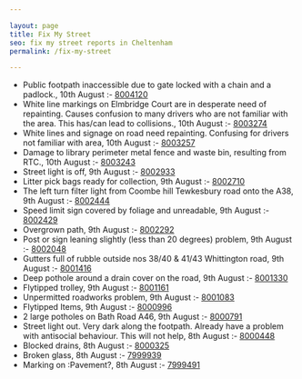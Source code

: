 ```yaml
---

layout: page
title: Fix My Street
seo: fix my street reports in Cheltenham
permalink: /fix-my-street

---
```


<!-- fix_marker starts -->

- Public footpath inaccessible due to gate locked with a chain and a padlock., 10th August :- [8004120](https://www.fixmystreet.com/report/8004120)
- White line markings on Elmbridge Court are in desperate need of repainting. Causes confusion to many drivers who are not familiar with the area. This has/can lead to collisions., 10th August :- [8003274](https://www.fixmystreet.com/report/8003274)
- White lines and signage on road need repainting. Confusing for drivers not familiar with area, 10th August :- [8003257](https://www.fixmystreet.com/report/8003257)
- Damage to library perimeter metal fence and waste bin, resulting from RTC., 10th August :- [8003243](https://www.fixmystreet.com/report/8003243)
- Street light is off, 9th August :- [8002933](https://www.fixmystreet.com/report/8002933)
- Litter pick bags ready for collection, 9th August :- [8002710](https://www.fixmystreet.com/report/8002710)
- The left turn filter light from Coombe hill Tewkesbury road onto the A38, 9th August :- [8002444](https://www.fixmystreet.com/report/8002444)
- Speed limit sign covered by foliage and unreadable, 9th August :- [8002429](https://www.fixmystreet.com/report/8002429)
- Overgrown path, 9th August :- [8002292](https://www.fixmystreet.com/report/8002292)
- Post or sign leaning slightly (less than 20 degrees) problem, 9th August :- [8002048](https://www.fixmystreet.com/report/8002048)
- Gutters full of rubble outside nos 38/40 & 41/43 Whittington road, 9th August :- [8001416](https://www.fixmystreet.com/report/8001416)
- Deep pothole around a drain cover on the road, 9th August :- [8001330](https://www.fixmystreet.com/report/8001330)
- Flytipped trolley, 9th August :- [8001161](https://www.fixmystreet.com/report/8001161)
- Unpermitted roadworks problem, 9th August :- [8001083](https://www.fixmystreet.com/report/8001083)
- Flytipped Items, 9th August :- [8000996](https://www.fixmystreet.com/report/8000996)
- 2 large potholes on Bath Road A46, 9th August :- [8000791](https://www.fixmystreet.com/report/8000791)
- Street light out. Very dark along the footpath. Already have a problem with antisocial behaviour. This will not help, 8th August :- [8000448](https://www.fixmystreet.com/report/8000448)
- Blocked drains, 8th August :- [8000325](https://www.fixmystreet.com/report/8000325)
- Broken glass, 8th August :- [7999939](https://www.fixmystreet.com/report/7999939)
- Marking on :Pavement?, 8th August :- [7999491](https://www.fixmystreet.com/report/7999491)

<!-- fix_marker ends -->